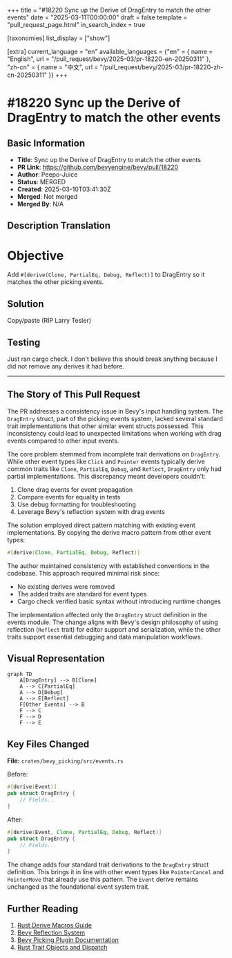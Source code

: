 +++
title = "#18220 Sync up the Derive of DragEntry to match the other events"
date = "2025-03-11T00:00:00"
draft = false
template = "pull_request_page.html"
in_search_index = true

[taxonomies]
list_display = ["show"]

[extra]
current_language = "en"
available_languages = {"en" = { name = "English", url = "/pull_request/bevy/2025-03/pr-18220-en-20250311" }, "zh-cn" = { name = "中文", url = "/pull_request/bevy/2025-03/pr-18220-zh-cn-20250311" }}
+++

# #18220 Sync up the Derive of DragEntry to match the other events

## Basic Information
- **Title**: Sync up the Derive of DragEntry to match the other events
- **PR Link**: https://github.com/bevyengine/bevy/pull/18220
- **Author**: Peepo-Juice
- **Status**: MERGED
- **Created**: 2025-03-10T03:41:30Z
- **Merged**: Not merged
- **Merged By**: N/A

## Description Translation
# Objective
Add `#[derive(Clone, PartialEq, Debug, Reflect)]` to DragEntry so it matches the other picking events.

## Solution
Copy/paste (RIP Larry Tesler)

## Testing
Just ran cargo check. I don't believe this should break anything because I did not remove any derives it had before.

---



## The Story of This Pull Request

The PR addresses a consistency issue in Bevy's input handling system. The `DragEntry` struct, part of the picking events system, lacked several standard trait implementations that other similar event structs possessed. This inconsistency could lead to unexpected limitations when working with drag events compared to other input events.

The core problem stemmed from incomplete trait derivations on `DragEntry`. While other event types like `Click` and `Pointer` events typically derive common traits like `Clone`, `PartialEq`, `Debug`, and `Reflect`, `DragEntry` only had partial implementations. This discrepancy meant developers couldn't:

1. Clone drag events for event propagation
2. Compare events for equality in tests
3. Use debug formatting for troubleshooting
4. Leverage Bevy's reflection system with drag events

The solution employed direct pattern matching with existing event implementations. By copying the derive macro pattern from other event types:

```rust
#[derive(Clone, PartialEq, Debug, Reflect)]
```

The author maintained consistency with established conventions in the codebase. This approach required minimal risk since:
- No existing derives were removed
- The added traits are standard for event types
- Cargo check verified basic syntax without introducing runtime changes

The implementation affected only the `DragEntry` struct definition in the events module. The change aligns with Bevy's design philosophy of using reflection (`Reflect` trait) for editor support and serialization, while the other traits support essential debugging and data manipulation workflows.

## Visual Representation

```mermaid
graph TD
    A[DragEntry] --> B[Clone]
    A --> C[PartialEq]
    A --> D[Debug]
    A --> E[Reflect]
    F[Other Events] --> B
    F --> C
    F --> D
    F --> E
```

## Key Files Changed

**File:** `crates/bevy_picking/src/events.rs`

Before:
```rust
#[derive(Event)]
pub struct DragEntry {
    // Fields...
}
```

After:
```rust
#[derive(Event, Clone, PartialEq, Debug, Reflect)]
pub struct DragEntry {
    // Fields...
}
```

The change adds four standard trait derivations to the `DragEntry` struct definition. This brings it in line with other event types like `PointerCancel` and `PointerMove` that already use this pattern. The `Event` derive remains unchanged as the foundational event system trait.

## Further Reading

1. [Rust Derive Macros Guide](https://doc.rust-lang.org/rust-by-example/trait/derive.html)
2. [Bevy Reflection System](https://bevyengine.org/learn/book/features/reflection/)
3. [Bevy Picking Plugin Documentation](https://github.com/bevyengine/bevy/tree/main/crates/bevy_picking)
4. [Rust Trait Objects and Dispatch](https://doc.rust-lang.org/book/ch17-02-trait-objects.html)
